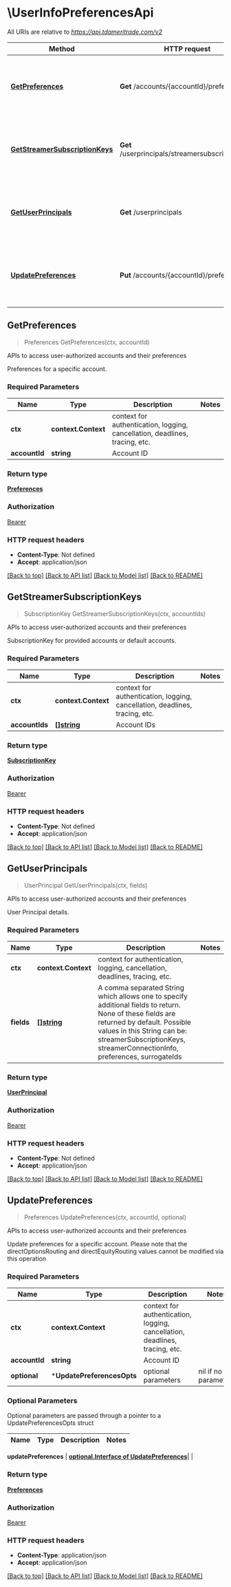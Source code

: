 # \UserInfoPreferencesApi

All URIs are relative to *https://api.tdameritrade.com/v2*

Method | HTTP request | Description
------------- | ------------- | -------------
[**GetPreferences**](UserInfoPreferencesApi.md#GetPreferences) | **Get** /accounts/{accountId}/preferences | APIs to access user-authorized accounts and their preferences
[**GetStreamerSubscriptionKeys**](UserInfoPreferencesApi.md#GetStreamerSubscriptionKeys) | **Get** /userprincipals/streamersubscriptionkeys | APIs to access user-authorized accounts and their preferences
[**GetUserPrincipals**](UserInfoPreferencesApi.md#GetUserPrincipals) | **Get** /userprincipals | APIs to access user-authorized accounts and their preferences
[**UpdatePreferences**](UserInfoPreferencesApi.md#UpdatePreferences) | **Put** /accounts/{accountId}/preferences | APIs to access user-authorized accounts and their preferences



## GetPreferences

> Preferences GetPreferences(ctx, accountId)

APIs to access user-authorized accounts and their preferences

Preferences for a specific account.

### Required Parameters


Name | Type | Description  | Notes
------------- | ------------- | ------------- | -------------
**ctx** | **context.Context** | context for authentication, logging, cancellation, deadlines, tracing, etc.
**accountId** | **string**| Account ID | 

### Return type

[**Preferences**](Preferences.md)

### Authorization

[Bearer](../README.md#Bearer)

### HTTP request headers

- **Content-Type**: Not defined
- **Accept**: application/json

[[Back to top]](#) [[Back to API list]](../README.md#documentation-for-api-endpoints)
[[Back to Model list]](../README.md#documentation-for-models)
[[Back to README]](../README.md)


## GetStreamerSubscriptionKeys

> SubscriptionKey GetStreamerSubscriptionKeys(ctx, accountIds)

APIs to access user-authorized accounts and their preferences

SubscriptionKey for provided accounts or default accounts.

### Required Parameters


Name | Type | Description  | Notes
------------- | ------------- | ------------- | -------------
**ctx** | **context.Context** | context for authentication, logging, cancellation, deadlines, tracing, etc.
**accountIds** | [**[]string**](string.md)| Account IDs | 

### Return type

[**SubscriptionKey**](SubscriptionKey.md)

### Authorization

[Bearer](../README.md#Bearer)

### HTTP request headers

- **Content-Type**: Not defined
- **Accept**: application/json

[[Back to top]](#) [[Back to API list]](../README.md#documentation-for-api-endpoints)
[[Back to Model list]](../README.md#documentation-for-models)
[[Back to README]](../README.md)


## GetUserPrincipals

> UserPrincipal GetUserPrincipals(ctx, fields)

APIs to access user-authorized accounts and their preferences

User Principal details.

### Required Parameters


Name | Type | Description  | Notes
------------- | ------------- | ------------- | -------------
**ctx** | **context.Context** | context for authentication, logging, cancellation, deadlines, tracing, etc.
**fields** | [**[]string**](string.md)| A comma separated String which allows one to specify additional fields to return. None of these fields are returned by default. Possible values in this String can be: streamerSubscriptionKeys, streamerConnectionInfo, preferences, surrogateIds | 

### Return type

[**UserPrincipal**](UserPrincipal.md)

### Authorization

[Bearer](../README.md#Bearer)

### HTTP request headers

- **Content-Type**: Not defined
- **Accept**: application/json

[[Back to top]](#) [[Back to API list]](../README.md#documentation-for-api-endpoints)
[[Back to Model list]](../README.md#documentation-for-models)
[[Back to README]](../README.md)


## UpdatePreferences

> Preferences UpdatePreferences(ctx, accountId, optional)

APIs to access user-authorized accounts and their preferences

Update preferences for a specific account. Please note that the directOptionsRouting and directEquityRouting values cannot be modified via this operation

### Required Parameters


Name | Type | Description  | Notes
------------- | ------------- | ------------- | -------------
**ctx** | **context.Context** | context for authentication, logging, cancellation, deadlines, tracing, etc.
**accountId** | **string**| Account ID | 
 **optional** | ***UpdatePreferencesOpts** | optional parameters | nil if no parameters

### Optional Parameters

Optional parameters are passed through a pointer to a UpdatePreferencesOpts struct


Name | Type | Description  | Notes
------------- | ------------- | ------------- | -------------

 **updatePreferences** | [**optional.Interface of UpdatePreferences**](UpdatePreferences.md)|  | 

### Return type

[**Preferences**](Preferences.md)

### Authorization

[Bearer](../README.md#Bearer)

### HTTP request headers

- **Content-Type**: application/json
- **Accept**: application/json

[[Back to top]](#) [[Back to API list]](../README.md#documentation-for-api-endpoints)
[[Back to Model list]](../README.md#documentation-for-models)
[[Back to README]](../README.md)


